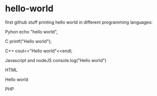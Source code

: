 # hello-world
first github stuff
printing hello world in different programming languages:

Pyhon
echo "hello world",

C
printf("Hello world");

C++
cout<<"Hello world"<<endl;

Javascript and nodeJS
console.log("Hello world")

HTML
<p>Hello world<p>
  
  PHP
  <?php echo("Hello world");?>
